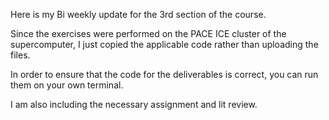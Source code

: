 Here is my Bi weekly update for the 3rd section of the course.

Since the exercises were performed on the PACE ICE cluster of the supercomputer, I just copied the applicable code rather than uploading the files.

In order to ensure that the code for the deliverables is correct, you can run them on your own terminal.

I am also including the necessary assignment and lit review. 
